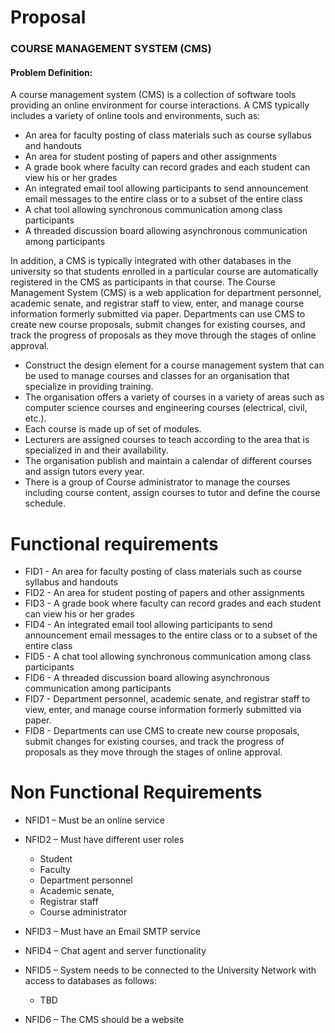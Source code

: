 # Proposal
### COURSE MANAGEMENT SYSTEM (CMS)
#### Problem Definition: 
A course management system (CMS) is a collection of software tools providing an online environment for course interactions. A CMS typically includes a variety of online tools and environments, such as:
- An area for faculty posting of class materials such as course syllabus and handouts
- An area for student posting of papers and other assignments
- A grade book where faculty can record grades and each student can view his or her grades
- An integrated email tool allowing participants to send announcement email messages to the entire class or to a subset of the entire class
- A chat tool allowing synchronous communication among class participants
- A threaded discussion board allowing asynchronous communication among participants

In addition, a CMS is typically integrated with other databases in the university so that students enrolled in a particular course are automatically registered in the CMS as participants in that course. The Course Management System (CMS) is a web application for department personnel, academic senate, and registrar staff to view, enter, and manage course information formerly submitted via paper. Departments can use CMS to create new course proposals, submit changes for existing courses, and track the progress of proposals as they move through the stages of online approval. 

- Construct the design element for a course management system that can be used to manage courses and classes for an organisation that specialize in providing training.
- The organisation offers a variety of courses in a variety of areas such as computer science courses and engineering courses (electrical, civil, etc.).
- Each course is made up of set of modules.
- Lecturers are assigned courses to teach according to the area that is specialized in and their availability.
- The organisation publish and maintain a calendar of different courses and assign tutors every year.
- There is a group of Course administrator to manage the courses including course content, assign courses to tutor and define the course schedule.

# Functional requirements
 - FID1 - An area for faculty posting of class materials such as course syllabus and handouts
 - FID2 - An area for student posting of papers and other assignments
 - FID3 - A grade book where faculty can record grades and each student can view his or her grades 
 - FID4 - An integrated email tool allowing participants to send announcement email messages to the entire class or to a subset of the entire class
 - FID5 - A chat tool allowing synchronous communication among class participants
 - FID6 - A threaded discussion board allowing asynchronous communication among participants 
 - FID7 - Department personnel, academic senate, and registrar staff to view, enter, and manage course information formerly submitted via paper.
 - FID8 - Departments can use CMS to create new course proposals, submit changes for existing courses, and track the progress of proposals as they move through the stages of online approval.
# Non Functional Requirements
 - NFID1 – Must be an online service
 - NFID2 – Must have different user roles 
    - Student
    - Faculty
    - Department personnel
    - Academic senate, 
    - Registrar staff
    - Course administrator

- NFID3 – Must have an Email SMTP service 
- NFID4 – Chat agent and server functionality
- NFID5 – System needs to be connected to the University Network with access to databases as follows:
    - TBD
- NFID6 – The CMS should be a website	


